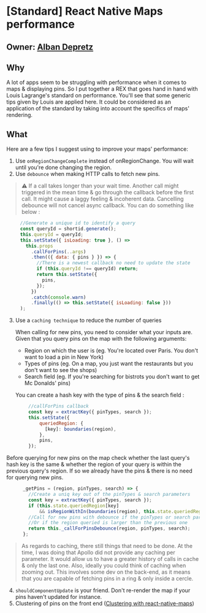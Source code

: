 # [Standard] React Native Maps performance

## Owner: [Alban Depretz](https://github.com/chdeps)

## Why

A lot of apps seem to be struggling with performance when it comes to maps & displaying pins. So I put together a REX that goes hand in hand with Louis Lagrange's standard on performance. You'll see that some generic tips given by Louis are applied here. It could be considered as an application of the standard by taking into account the specifics of maps' rendering.

## What

Here are a few tips I suggest using to improve your maps' performance:

1. Use `onRegionChangeComplete` instead of onRegionChange. You will wait until you're done changing the region.
2. Use `debounce` when making HTTP calls to fetch new pins.

> ⚠️ If a call takes longer than your wait time. Another call might triggered in the mean time & go through the callback before the first call. It might cause a laggy feeling & incoherent data. Cancelling debounce will not cancel async callback. You can do something like below :

```javascript
     //Generate a unique id to identify a query
     const queryId = shortid.generate();
     this.queryId = queryId;
     this.setState({ isLoading: true }, () =>
       this.props
         .callForPins(..args)
         .then(({ data: { pins } }) => {
           //There is a newest callback no need to update the state
           if (this.queryId !== queryId) return;
           return this.setState({
             pins,
           });
         })
         .catch(console.warn)
         .finally(() => this.setState({ isLoading: false }))
     );
```

3. Use a `caching technique` to reduce the number of queries

   When calling for new pins, you need to consider what your inputs are. Given that you query pins on the map with the following arguments:
   * Region on which the user is (eg. You're located over Paris. You don't want to load a pin in New York)
   * Types of pins (eg. On a map, you just want the restaurants but you don't want to see the shops)
   * Search field (eg. If you're searching for bistrots you don't want to get Mc Donalds' pins)

   You can create a hash key with the type of pins & the search field :

```javascript
        //callForPins callback
        const key = extractKey({ pinTypes, search });
        this.setState({
            queriedRegion: {
              [key]: boundaries(region),
            },
            pins,
        });
```

   Before querying for new pins on the map check whether the last query's hash key is the same & whether the region of your query is within the previous query's region. If so we already have the pins & there is no need for querying new pins.

```javascript
      _getPins = (region, pinTypes, search) => {
        //Create a uniq key out of the pinTypes & search parameters
        const key = extractKey({ pinTypes, search });
        if (this.state.queriedRegion[key]
            && isRegionWithIn(boundaries(region), this.state.queriedRegion[key])) return;
        //Call for new pins with debounce if the pinTypes or search parameters have changed since last time
        //Or if the region queried is larger than the previous one
        return this._callForPinsDebounce(region, pinTypes, search);
      };
```

> As regards to caching, there still things that need to be done. At the time, I was doing that Apollo did not provide any caching per parameter. It would allow us to have a greater history of calls in cache & only the last one. Also, ideally you could think of caching when zooming out. This involves some dev on the back-end, as it means that you are capable of fetching pins in a ring & only inside a cercle.

4. `shouldComponentUpdate` is your friend. Don't re-render the map if your pins haven't updated for instance.
5. Clustering of pins on the front end ([Clustering with react-native-maps](https://github.com/bamlab/react-native-components-collection/tree/master/packages/react-native-component-map-clustering))

